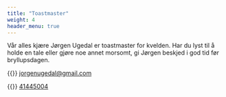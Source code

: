 ```yaml
---
title: "Toastmaster"
weight: 4
header_menu: true
---
```


Vår alles kjære Jørgen Ugedal er toastmaster for kvelden. Har du lyst til å holde en tale eller gjøre noe annet morsomt, gi Jørgen beskjed i god tid før bryllupsdagen.

{{<icon class="fa fa-envelope">}}&nbsp;[jorgenugedal@gmail.com](mailto:jorgenugedal@gmail.com)

{{<icon class="fa fa-phone">}}&nbsp;[41445004](tel:+4741445004)
